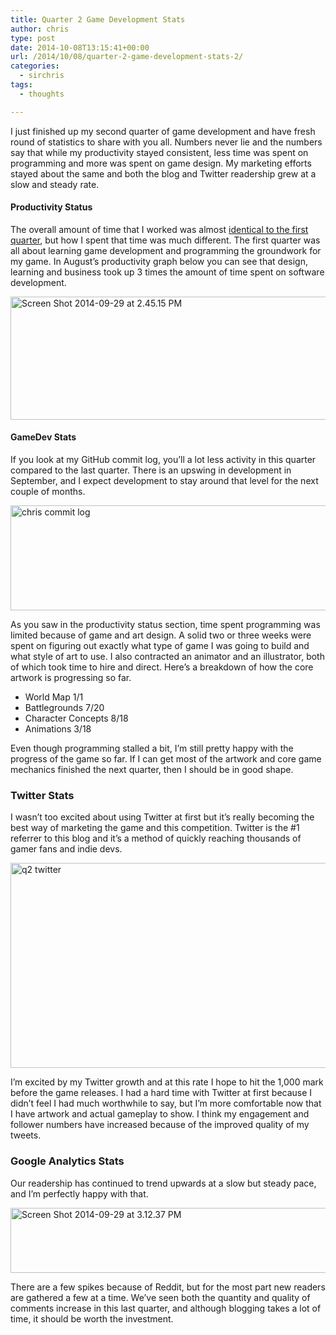 ```yaml
---
title: Quarter 2 Game Development Stats
author: chris
type: post
date: 2014-10-08T13:15:41+00:00
url: /2014/10/08/quarter-2-game-development-stats-2/
categories:
  - sirchris
tags:
  - thoughts

---
```

I just finished up my second quarter of game development and have fresh round of statistics to share with you all. Numbers never lie and the numbers say that while my productivity stayed consistent, less time was spent on programming and more was spent on game design. My marketing efforts stayed about the same and both the blog and Twitter readership grew at a slow and steady rate.

<!--more-->

#### Productivity Status

The overall amount of time that I worked was almost [identical to the first quarter](), but how I spent that time was much different. The first quarter was all about learning game development and programming the groundwork for my game. In August&#8217;s productivity graph below you can see that design, learning and business took up 3 times the amount of time spent on software development.

<div class="inlineimg">
  <img src="http://localhost:8888/wp-content/uploads/2014/09/Screen-Shot-2014-09-29-at-2.45.15-PM-1-1024x324.png" alt="Screen Shot 2014-09-29 at 2.45.15 PM" width="625" height="197" class="alignnone size-large wp-image-1335" />
</div>

#### GameDev Stats

If you look at my GitHub commit log, you&#8217;ll a lot less activity in this quarter compared to the last quarter. There is an upswing in development in September, and I expect development to stay around that level for the next couple of months.

<div class="inlineimg">
  <img src="http://localhost:8888/wp-content/uploads/2014/09/chris-commit-log-1.png" alt="chris commit log" width="800" height="168" class="alignnone size-full wp-image-1337" srcset="http://localhost:8888/wp-content/uploads/2014/09/chris-commit-log-1.png 847w, http://localhost:8888/wp-content/uploads/2014/09/chris-commit-log-1-300x63.png 300w, http://localhost:8888/wp-content/uploads/2014/09/chris-commit-log-1-768x161.png 768w" sizes="(max-width: 800px) 100vw, 800px" />
</div>

As you saw in the productivity status section, time spent programming was limited because of game and art design. A solid two or three weeks were spent on figuring out exactly what type of game I was going to build and what style of art to use. I also contracted an animator and an illustrator, both of which took time to hire and direct. Here&#8217;s a breakdown of how the core artwork is progressing so far.

  * World Map 1/1
  * Battlegrounds 7/20
  * Character Concepts 8/18
  * Animations 3/18

Even though programming stalled a bit, I&#8217;m still pretty happy with the progress of the game so far. If I can get most of the artwork and core game mechanics finished the next quarter, then I should be in good shape.

### Twitter Stats

I wasn&#8217;t too excited about using Twitter at first but it&#8217;s really becoming the best way of marketing the game and this competition. Twitter is the #1 referrer to this blog and it&#8217;s a method of quickly reaching thousands of gamer fans and indie devs.

<div class="inlineimg">
  <img src="http://localhost:8888/wp-content/uploads/2014/09/q2-twitter-1.png" alt="q2 twitter" width="778" height="328" class="alignnone size-full wp-image-1339" srcset="http://localhost:8888/wp-content/uploads/2014/09/q2-twitter-1.png 778w, http://localhost:8888/wp-content/uploads/2014/09/q2-twitter-1-300x126.png 300w, http://localhost:8888/wp-content/uploads/2014/09/q2-twitter-1-768x324.png 768w" sizes="(max-width: 778px) 100vw, 778px" />
</div>

I&#8217;m excited by my Twitter growth and at this rate I hope to hit the 1,000 mark before the game releases. I had a hard time with Twitter at first because I didn&#8217;t feel I had much worthwhile to say, but I&#8217;m more comfortable now that I have artwork and actual gameplay to show. I think my engagement and follower numbers have increased because of the improved quality of my tweets.

### Google Analytics Stats

Our readership has continued to trend upwards at a slow but steady pace, and I&#8217;m perfectly happy with that.

<div class="inlineimg">
  <img src="http://localhost:8888/wp-content/uploads/2014/09/Screen-Shot-2014-09-29-at-3.12.37-PM-1-1024x171.png" alt="Screen Shot 2014-09-29 at 3.12.37 PM" width="625" height="104" class="alignnone size-large wp-image-1340" srcset="http://localhost:8888/wp-content/uploads/2014/09/Screen-Shot-2014-09-29-at-3.12.37-PM-1-1024x171.png 1024w, http://localhost:8888/wp-content/uploads/2014/09/Screen-Shot-2014-09-29-at-3.12.37-PM-1-300x50.png 300w, http://localhost:8888/wp-content/uploads/2014/09/Screen-Shot-2014-09-29-at-3.12.37-PM-1-768x129.png 768w, http://localhost:8888/wp-content/uploads/2014/09/Screen-Shot-2014-09-29-at-3.12.37-PM-1.png 1428w" sizes="(max-width: 625px) 100vw, 625px" />
</div>

There are a few spikes because of Reddit, but for the most part new readers are gathered a few at a time. We&#8217;ve seen both the quantity and quality of comments increase in this last quarter, and although blogging takes a lot of time, it should be worth the investment.